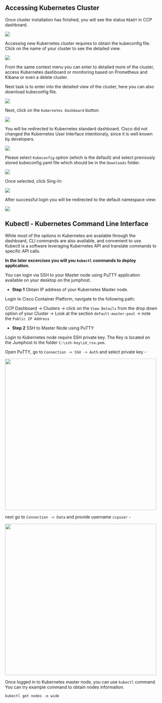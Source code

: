 ## Accessing Kubernetes Cluster

Once cluster installation has finished, you will see the status `READY` in CCP dashboard.

<img src="https://raw.githubusercontent.com/pradeesi/HybridCloudApp/master/HybridCloudApp/Documentation/images/ccp-cluster-ready.png">

Accessing new Kubernetes cluster requires to obtain the kubeconfig file. Click on the name of your cluster to see the detailed view.

<img src="https://raw.githubusercontent.com/pradeesi/HybridCloudApp/master/HybridCloudApp/Documentation/images/ccp-cluster-view-details.png">

From the same context menu you can enter to detailed more of the cluster, access Kubernetes dashboard or monitoring based on Prometheus and Kibana or even a delete cluster.

Next task is to enter into the detailed view of the cluster, here you can also download kubeconfig file.

<img src="https://raw.githubusercontent.com/pradeesi/HybridCloudApp/master/HybridCloudApp/Documentation/images/ccp-cluster-edit-details-2.png">

Next, click on the `Kubernetes Dashboard` button:

<img src="https://raw.githubusercontent.com/pradeesi/HybridCloudApp/master/HybridCloudApp/Documentation/images/ccp-cluster-access-dashboards.png">

You will be redirected to Kubernetes standard dashboard. Cisco did not changed the Kubernetes User Interface intentionaly, since it is well known by developers. 

<img src="https://raw.githubusercontent.com/pradeesi/HybridCloudApp/master/HybridCloudApp/Documentation/images/k8s-cluster-access-dashboard.png">

Please select `Kubeconfig` option (which is the default) and select previously stored kubeconfig.yaml file which should be in the `Downloads` folder.

<img src="https://raw.githubusercontent.com/pradeesi/HybridCloudApp/master/HybridCloudApp/Documentation/images/k8s-select-kubeconfig.png">

Once selected, click Sing-In:

<img src="https://raw.githubusercontent.com/pradeesi/HybridCloudApp/master/HybridCloudApp/Documentation/images/k8s-kubeconfig-selected.png">

After successful login you will be redirected to the default namespace view:

<img src="https://raw.githubusercontent.com/pradeesi/HybridCloudApp/master/HybridCloudApp/Documentation/images/k8s-default-view.png">

## Kubectl - Kubernetes Command Line Interface

While most of the options in Kubernetes are available through the dashboard, CLI commands are also available, and convenient to use. Kubectl is a software leveraging Kubernetes API and translate commands to specific API calls.   

**In the later excercises you will you `kubectl` commands to deploy application.**

You can login via SSH to your Master node using PuTTY application available on your desktop on the jumphost. 

* **Step 1** Obtain IP address of your Kubernetes Master node.

Login to Cisco Container Platform, navigate to the following path:

CCP Dashboard -> Clusters -> click on the `View Details` from the drop down option of your Cluster -> Look at the section `default-master-pool` -> note the `Public IP Address`

* **Step 2** SSH to Master Node using PuTTY

Login to Kubernetes node require SSH private key. The Key is located on the Jumphost in the folder `C:\ssh-key\id_rsa.pem`. 

Open PuTTY, go to `Connection -> SSH -> Auth` and select private key - 

<img src="https://raw.githubusercontent.com/pradeesi/HybridCloudApp/master/HybridCloudApp/Documentation/images/putty-private-key.png" width=500>

next go to `Connection -> Data` and provide username `ccpuser` -  

<img src="https://raw.githubusercontent.com/pradeesi/HybridCloudApp/master/HybridCloudApp/Documentation/images/putty-username.png" width=500>

Once logged in to Kubernetes master node, you can use `kubectl` command. You can try example command to obtain nodes information.

    kubectl get nodes -o wide